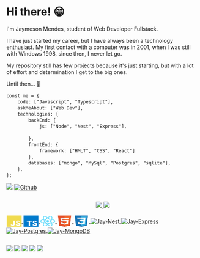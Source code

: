 # Hi there! 😁

I'm Jaymeson Mendes, student of Web Developer Fullstack.

I have just started my career, but I have always been a technology enthusiast. My first contact with a computer was in 2001, when I was still with Windows 1998, since then, I never let go.

My repository still has few projects because it's just starting, but with a lot of effort and determination I get to the big ones.

Until then... 🤗

```
const me = {
    code: ["Javascript", "Typescript"],
    askMeAbout: ["Web Dev"],
    technologies: {
        backEnd: {
            js: ["Node", "Nest", "Express"],
        
        },
        frontEnd: {
            framework: ["HMLT", "CSS", "React"]
        },
        databases: ["mongo", "MySql", "Postgres", "sqlite"],
    },
};

```

![](https://komarev.com/ghpvc/?username=jayymeson&style=flat)
[![Github](https://img.shields.io/badge/-jayymeson-black?style=flat&labelColor=black&logo=github&logoColor=white)](https://gitstats.me/jayymeson)

##
<div align="center">
  <a href="https://github.com/jayymeson">
  <img height="180em" src="https://github-readme-stats.vercel.app/api?username=jayymeson&show_icons=true&theme=dark&include_all_commits=true&count_private=true"/>
  <img height="180em" src="https://github-readme-stats.vercel.app/api/top-langs/?username=jayymeson&layout=compact&langs_count=7&theme=dark"/>
</div>

<div style="display: inline_block"><br>
  <img align="center" alt="Jay-Js" height="30" width="40" src="https://raw.githubusercontent.com/devicons/devicon/master/icons/javascript/javascript-plain.svg">
  <img align="center" alt="Jay-Ts" height="30" width="40" src="https://raw.githubusercontent.com/devicons/devicon/master/icons/typescript/typescript-plain.svg">
  <img align="center" alt="Jay-React" height="30" width="40" src="https://raw.githubusercontent.com/devicons/devicon/master/icons/react/react-original.svg">
  <img align="center" alt="Jay-HTML" height="30" width="40" src="https://raw.githubusercontent.com/devicons/devicon/master/icons/html5/html5-original.svg">
  <img align="center" alt="Jay-CSS" height="30" width="40" src="https://raw.githubusercontent.com/devicons/devicon/master/icons/css3/css3-original.svg">
  <img align="center" alt="Jay-Nest" height="30" width="40" src="https://cdn.jsdelivr.net/gh/devicons/devicon/icons/nestjs/nestjs-plain.svg" />
  <img align="center" alt="Jay-Express" height="30" width="40" src="https://cdn.jsdelivr.net/gh/devicons/devicon/icons/express/express-original.svg" />
  <img align="center" alt="Jay-Postgres" height="30" width="40" src="https://cdn.jsdelivr.net/gh/devicons/devicon/icons/postgresql/postgresql-original.svg" />
  <img align="center" alt="Jay-MongoDB" height="30" width="40"src="https://cdn.jsdelivr.net/gh/devicons/devicon/icons/mongodb/mongodb-original-wordmark.svg" />
  
   ##
   
  <div> 
  <a href="https://instagram.com/jayymeson" target="_blank"><img src="https://img.shields.io/badge/-Instagram-%23E4405F?style=for-the-badge&logo=instagram&logoColor=white" target="_blank"></a>
 	<a href="https://www.twitch.tv/jayymeson" target="_blank"><img src="https://img.shields.io/badge/Twitch-9146FF?style=for-the-badge&logo=twitch&logoColor=white" target="_blank"></a>
  <a href = "mailto:jaymesonmendes@gmail.com"><img src="https://img.shields.io/badge/-Gmail-%23333?style=for-the-badge&logo=gmail&logoColor=white" target="_blank"></a>
  <a href="https://www.linkedin.com/in/jaymesonmendes/" target="_blank"><img src="https://img.shields.io/badge/-LinkedIn-%230077B5?style=for-the-badge&logo=linkedin&logoColor=white" target="_blank"></a>
  <a href="https://wa.me/5584987739980" title="Email"><img src="https://img.shields.io/badge/WhatsApp-25D366?style=for-the-badge&logo=whatsapp&logoColor=white" target="_blank">
 
</div>
          
       
